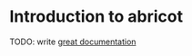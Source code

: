 # Introduction to abricot

TODO: write [great documentation](http://jacobian.org/writing/what-to-write/)
